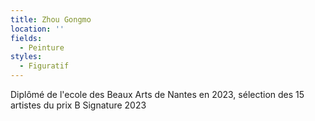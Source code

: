 ```yaml
---
title: Zhou Gongmo
location: ''
fields:
  - Peinture
styles:
  - Figuratif
---
```


Diplômé de l'ecole des Beaux Arts de Nantes en 2023, sélection des 15 artistes du prix B Signature 2023
